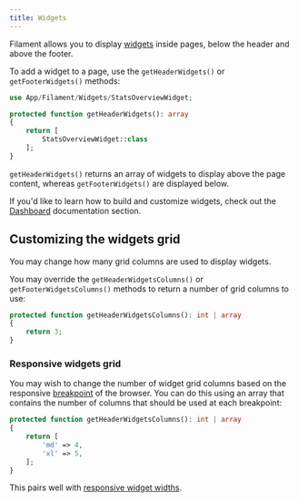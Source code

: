 ```yaml
---
title: Widgets
---
```


Filament allows you to display [widgets](../dashboard) inside pages, below the header and above the footer.

To add a widget to a page, use the `getHeaderWidgets()` or `getFooterWidgets()` methods:

```php
use App/Filament/Widgets/StatsOverviewWidget;

protected function getHeaderWidgets(): array
{
    return [
        StatsOverviewWidget::class
    ];
}
```

`getHeaderWidgets()` returns an array of widgets to display above the page content, whereas `getFooterWidgets()` are displayed below.

If you'd like to learn how to build and customize widgets, check out the [Dashboard](../dashboard) documentation section.

## Customizing the widgets grid

You may change how many grid columns are used to display widgets.

You may override the `getHeaderWidgetsColumns()` or `getFooterWidgetsColumns()` methods to return a number of grid columns to use:

```php
protected function getHeaderWidgetsColumns(): int | array
{
    return 3;
}
```

### Responsive widgets grid

You may wish to change the number of widget grid columns based on the responsive [breakpoint](https://tailwindcss.com/docs/responsive-design#overview) of the browser. You can do this using an array that contains the number of columns that should be used at each breakpoint:

```php
protected function getHeaderWidgetsColumns(): int | array
{
    return [
        'md' => 4,
        'xl' => 5,
    ];
}
```

This pairs well with [responsive widget widths](../dashboard/getting-started#responsive-widget-widths).
